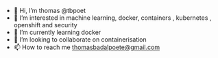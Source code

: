 - 👋 Hi, I’m thomas @tbpoet
- 👀 I’m interested in machine learning, docker, containers , kubernetes , openshift  and security 
- 🌱 I’m currently learning docker 
- 💞️ I’m looking to collaborate on containerisation
- 📫 How to reach me thomasbadalpoete@gmail.com

<!---
tbpoet/tbpoet is a ✨ special ✨ repository because its `README.md` (this file) appears on your GitHub profile.
You can click the Preview link to take a look at your changes.
--->
